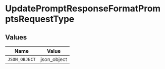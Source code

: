 # UpdatePromptResponseFormatPromptsRequestType


## Values

| Name          | Value         |
| ------------- | ------------- |
| `JSON_OBJECT` | json_object   |